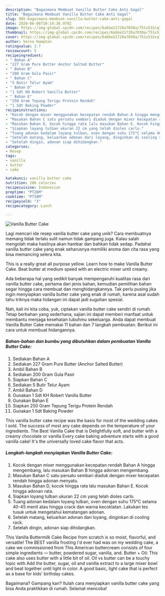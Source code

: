 ```yaml
---
description: "Bagaimana Membuat Vanilla Butter Cake Anti Gagal"
title: "Bagaimana Membuat Vanilla Butter Cake Anti Gagal"
slug: 985-bagaimana-membuat-vanilla-butter-cake-anti-gagal
date: 2020-06-06T10:14:38.970Z
image: https://img-global.cpcdn.com/recipes/6abbe21728a7030a/751x532cq70/vanilla-butter-cake-foto-resep-utama.jpg
thumbnail: https://img-global.cpcdn.com/recipes/6abbe21728a7030a/751x532cq70/vanilla-butter-cake-foto-resep-utama.jpg
cover: https://img-global.cpcdn.com/recipes/6abbe21728a7030a/751x532cq70/vanilla-butter-cake-foto-resep-utama.jpg
author: Verna Hampton
ratingvalue: 3.7
reviewcount: 5
recipeingredient:
- " Bahan A"
- "227 Gram Pure Butter Anchor Salted Butter"
- " Bahan B"
- "200 Gram Gula Pasir"
- " Bahan C"
- "5 Butir Telur Ayam"
- " Bahan D"
- "1 Sdt KH Robert Vanilla Butter"
- " Bahan E"
- "250 Gram Tepung Terigu Protein Rendah"
- "1 Sdt Baking Powder"
recipeinstructions:
- "Kocok dengan mixer menggunakan kecepatan rendah Bahan A hingga mengembang, lalu masukan Bahan B hingga adonan mengembang."
- "Masukan Bahan C satu persatu sembari diaduk dengan mixer kecepatan rendah hingga adonan menyatu."
- "Masukan Bahan D, kocok hingga rata lalu masukan Bahan E. Kocok hingga adonan rata."
- "Siapkan loyang tulban ukuran 22 cm yang telah dioles carlo."
- "Tuang adonan kedalam loyang tulban, oven dengan suhu 175°C selama 40-45 menit atau hingga crack dan warna kecoklatan. Lakukan tes tusuk untuk mengetahui kematangan adonan."
- "Setelah matang, keluarkan adonan dari loyang, dinginkan di cooling rack."
- "Setelah dingin, adonan siap dihidangkan."
categories:
- Resep
tags:
- vanilla
- butter
- cake

katakunci: vanilla butter cake 
nutrition: 206 calories
recipecuisine: Indonesian
preptime: "PT26M"
cooktime: "PT38M"
recipeyield: "3"
recipecategory: Lunch

---
```



![Vanilla Butter Cake](https://img-global.cpcdn.com/recipes/6abbe21728a7030a/751x532cq70/vanilla-butter-cake-foto-resep-utama.jpg)

Lagi mencari ide resep vanilla butter cake yang unik? Cara membuatnya memang tidak terlalu sulit namun tidak gampang juga. Kalau salah mengolah maka hasilnya akan hambar dan bahkan tidak sedap. Padahal vanilla butter cake yang enak seharusnya memiliki aroma dan cita rasa yang bisa memancing selera kita.

This is a really great all purpose yellow. Learn how to make Vanilla Butter Cake. Beat butter at medium speed with an electric mixer until creamy.

Ada beberapa hal yang sedikit banyak mempengaruhi kualitas rasa dari vanilla butter cake, pertama dari jenis bahan, kemudian pemilihan bahan segar hingga cara membuat dan menghidangkannya. Tak perlu pusing jika ingin menyiapkan vanilla butter cake yang enak di rumah, karena asal sudah tahu triknya maka hidangan ini dapat jadi suguhan spesial.


Nah, kali ini kita coba, yuk, ciptakan vanilla butter cake sendiri di rumah. Tetap berbahan yang sederhana, sajian ini dapat memberi manfaat untuk membantu menjaga kesehatan tubuhmu sekeluarga. Anda dapat membuat Vanilla Butter Cake memakai 11 bahan dan 7 langkah pembuatan. Berikut ini cara untuk membuat hidangannya.

<!--inarticleads1-->

##### Bahan-bahan dan bumbu yang dibutuhkan dalam pembuatan Vanilla Butter Cake:

1. Sediakan  Bahan A
1. Sediakan 227 Gram Pure Butter (Anchor Salted Butter)
1. Ambil  Bahan B
1. Sediakan 200 Gram Gula Pasir
1. Siapkan  Bahan C
1. Sediakan 5 Butir Telur Ayam
1. Ambil  Bahan D
1. Gunakan 1 Sdt KH Robert Vanilla Butter
1. Gunakan  Bahan E
1. Siapkan 250 Gram Tepung Terigu Protein Rendah
1. Gunakan 1 Sdt Baking Powder


This vanilla butter cake recipe was the basis for most of the wedding cakes I sold. The success of most any cake depends on the temperature of your ingredients. The Best Vanilla Cake that is Delightfully soft, and butter with a creamy chocolate or vanilla Every cake baking adventure starts with a good vanilla cake! It&#39;s the universally loved cake flavor that acts. 

<!--inarticleads2-->

##### Langkah-langkah menyiapkan Vanilla Butter Cake:

1. Kocok dengan mixer menggunakan kecepatan rendah Bahan A hingga mengembang, lalu masukan Bahan B hingga adonan mengembang.
1. Masukan Bahan C satu persatu sembari diaduk dengan mixer kecepatan rendah hingga adonan menyatu.
1. Masukan Bahan D, kocok hingga rata lalu masukan Bahan E. Kocok hingga adonan rata.
1. Siapkan loyang tulban ukuran 22 cm yang telah dioles carlo.
1. Tuang adonan kedalam loyang tulban, oven dengan suhu 175°C selama 40-45 menit atau hingga crack dan warna kecoklatan. Lakukan tes tusuk untuk mengetahui kematangan adonan.
1. Setelah matang, keluarkan adonan dari loyang, dinginkan di cooling rack.
1. Setelah dingin, adonan siap dihidangkan.


This Vanilla Buttermilk Cake Recipe from scratch is so moist, flavorful, and versatile! The BEST vanilla frosting I&#39;d ever had was on my wedding cake, a cake we commissioned from This American buttercream consists of four simple ingredients — butter, powdered sugar, vanilla, and. Butter + Oil: This cake also uses butter with a little bit of oil. Oil vs butter can be a touchy topic with Add the butter, sugar, oil and vanilla extract to a large mixer bowl and beat together until light in color. A good basic, light cake that is perfect as a base for kids&#39; birthday cakes. 

Bagaimana? Gampang kan? Itulah cara menyiapkan vanilla butter cake yang bisa Anda praktikkan di rumah. Selamat mencoba!
